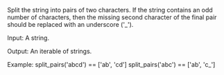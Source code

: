  Split the string into pairs of two characters. If the string contains an odd number of characters, then the missing second character of the final pair should be replaced with an underscore ('_').

Input: A string.

Output: An iterable of strings.

Example:
split_pairs('abcd') == ['ab', 'cd']
split_pairs('abc') == ['ab', 'c_']
